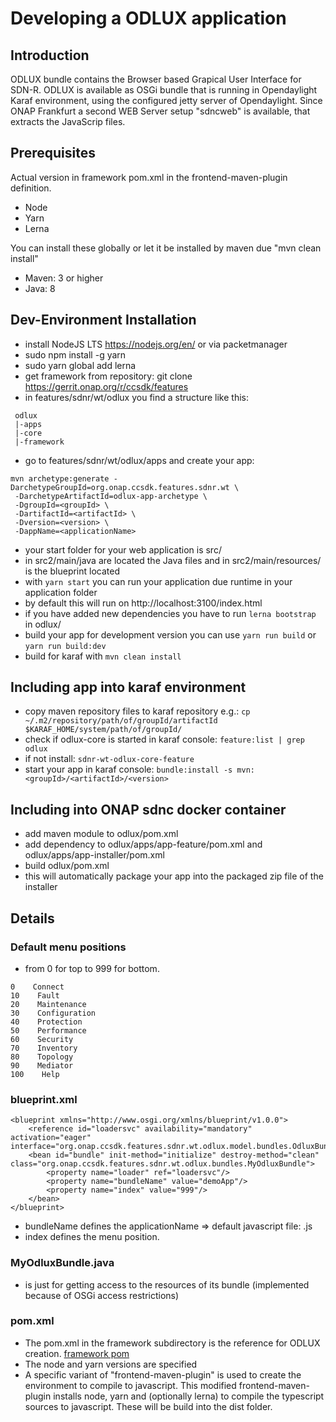 # Developing a ODLUX application

## Introduction

ODLUX bundle contains the Browser based Grapical User Interface for SDN-R.
ODLUX is available as OSGi bundle that is running in Opendaylight Karaf environment, using the configured jetty server of Opendaylight.
Since ONAP Frankfurt a second WEB Server setup "sdncweb" is available, that extracts the JavaScrip files.

## Prerequisites

Actual version in framework pom.xml in the frontend-maven-plugin definition.
  * Node
  * Yarn
  * Lerna

You can install these globally or let it be installed by maven due "mvn clean install"

* Maven: 3 or higher
* Java: 8

## Dev-Environment Installation

 * install NodeJS LTS https://nodejs.org/en/ or via packetmanager
 * sudo npm install -g yarn
 * sudo yarn global add lerna
 * get framework from repository: git clone https://gerrit.onap.org/r/ccsdk/features
 * in features/sdnr/wt/odlux you find a structure like this:
 ```
  odlux
  |-apps
  |-core
  |-framework

 ```
 * go to features/sdnr/wt/odlux/apps and create your app:
 ```
 mvn archetype:generate -DarchetypeGroupId=org.onap.ccsdk.features.sdnr.wt \
  -DarchetypeArtifactId=odlux-app-archetype \
  -DgroupId=<groupId> \
  -DartifactId=<artifactId> \
  -Dversion=<version> \
  -DappName=<applicationName>
 ```

 * your start folder for your web application is src/
 * in src2/main/java are located the Java files and in src2/main/resources/ is the blueprint located
 * with ```yarn start``` you can run your application due runtime in your application folder
 * by default this will run on http://localhost:3100/index.html
 * if you have added new dependencies you have to run ```lerna bootstrap``` in odlux/
 * build your app for development version you can use ```yarn run build``` or ```yarn run build:dev```
 * build for karaf with ```mvn clean install```


## Including app into karaf environment

 * copy maven repository files to karaf repository e.g.: ```cp ~/.m2/repository/path/of/groupId/artifactId $KARAF_HOME/system/path/of/groupId/```
 * check if odlux-core is started in karaf console: ```feature:list | grep odlux```
 * if not install: ```sdnr-wt-odlux-core-feature```
 * start your app in karaf console: ```bundle:install -s mvn:<groupId>/<artifactId>/<version>```

## Including into ONAP sdnc docker container

 * add maven module to odlux/pom.xml
 * add dependency to odlux/apps/app-feature/pom.xml and odlux/apps/app-installer/pom.xml
 * build odlux/pom.xml
 * this will automatically package your app into the packaged zip file of the installer

## Details

### Default menu positions

 * from 0 for top to 999 for bottom.

```
0    Connect
10    Fault
20    Maintenance
30    Configuration
40    Protection
50    Performance
60    Security
70    Inventory
80    Topology
90    Mediator
100    Help
```

### blueprint.xml

```
<blueprint xmlns="http://www.osgi.org/xmlns/blueprint/v1.0.0">
    <reference id="loadersvc" availability="mandatory" activation="eager" interface="org.onap.ccsdk.features.sdnr.wt.odlux.model.bundles.OdluxBundleLoader"/>
    <bean id="bundle" init-method="initialize" destroy-method="clean" class="org.onap.ccsdk.features.sdnr.wt.odlux.bundles.MyOdluxBundle">
        <property name="loader" ref="loadersvc"/>
        <property name="bundleName" value="demoApp"/>
        <property name="index" value="999"/>
    </bean>
</blueprint>
```
 * bundleName defines the applicationName => default javascript file: <applicationName>.js
 * index defines the menu position.

### MyOdluxBundle.java

 * is just for getting access to the resources of its bundle (implemented because of OSGi access restrictions)

### pom.xml

 * The pom.xml in the framework subdirectory is the reference for ODLUX creation. [framework pom](framework/pom.xml)
 * The node and yarn versions are specified
 * A specific variant of "frontend-maven-plugin" is used to create the environment to compile to javascript. This modified frontend-maven-plugin installs node, yarn and (optionally lerna) to compile the typescript sources to javascript. These will be build into the dist folder.
